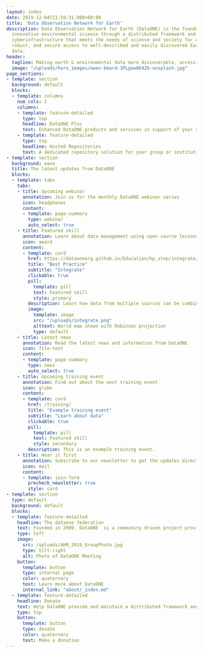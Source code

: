 ```yaml
---
layout: index
date: 2019-12-04T21:59:31.000+00:00
title: 'Data Observation Network for Earth'
description: Data Observation Network for Earth (DataONE) is the foundation of new
  innovative environmental science through a distributed framework and sustainable
  cyberinfrastructure that meets the needs of science and society for open, persistent,
  robust, and secure access to well-described and easily discovered Earth observational
  data.
header:
  tagline: Making earth & environmental data more discoverable, accessible, and usable
  image: "/uploads/hero_images/owen-beard-1PLgow864Zk-unsplash.jpg"
page_sections:
- template: section
  background: default
  blocks:
  - template: columns
    num_cols: 2
    columns:      
    - template: feature-detailed
      type: top
      headline: DataONE Plus
      text: Enhanced DataONE products and services in support of your research.
    - template: feature-detailed
      type: top
      headline: Hosted Repositories
      text: A dedicated repository solution for your group or institution’s data, managed by DataONE.
- template: section
  background: wave
  title: The latest updates from DataONE
  blocks:
  - template: tabs
    tabs:
    - title: Upcoming webinar
      annotation: Join us for the monthly DataONE webinar series
      icon: headphones
      content:
      - template: page-summary
        type: webinar
        auto_select: true
    - title: Featured skill
      annotation: Learn about data management using open source lessons, best practices, and videos
      icon: award
      content:
      - template: card
        href: https://dataoneorg.github.io/Education/bp_step/integrate/
        title: "Best Practice"
        subtitle: "Integrate"
        clickable: true
        pill:
          template: pill
          text: Featured skill
          style: primary
        description: Learn how data from multiple sources can be combined into a form that can be readily analyzed.
        image:
          template: image
          src: "/uploads/integrate.png"
          alttext: World map shown with Robinson projection
          type: default
    - title: Latest news
      annotation: Read the latest news and information from DataONE
      icon: file-text
      content:
      - template: page-summary
        type: news
        auto_select: true
    - title: Upcoming training event
      annotation: Find out about the next training event
      icon: globe
      content:
      - template: card
        href: /training/
        title: "Example training event"
        subtitle: "Learn about data"
        clickable: true
        pill:
          template: pill
          text: Featured skill
          style: secondary
        description: This is an example training event.
    - title: Hear it first
      annotation: Subscribe to our newsletter to get the updates directly in your inbox
      icon: mail
      content:
      - template: join-form
        precheck_newsletter: true
        style: card
- template: section
  type: default
  background: default
  blocks:
  - template: feature-detailed
    headline: The dataone federation
    text: Founded in 2009, DataONE  is a community driven project providing access to data across multiple member repositories, supporting enhanced search and discovery of Earth and environmental data. 
    type: left
    image:
      src: /uploads/AHM_2019_GroupPhoto.jpg
      type: tilt-right
      alt: Photo of DataONE Meeting
    button:
      template: button
      type: internal page
      color: quaternary
      text: Learn more about DataONE
      internal_link: "about/_index.md"
  - template: feature-detailed
    headline: Donate
    text: Help DataONE provide and maintain a distributed framework and sustainable infrastructure that meets the needs of science and society for open, persistent, robust, and secure access to well-described and easily discovered Earth observational data.
    type: top
    button:
      template: button
      type: donate
      color: quaternary
      text: Make a donation
---
```


